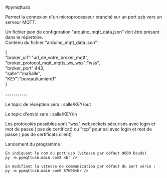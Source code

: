 #pymqttusb

Permet la connexion d'un microprocesseur branché sur un port usb vers un serveur MQTT.<br />

Un fichier json de configuration "arduino_mqtt_data.json" doit être présent dans le répertoire.<br />
Contenu du fichier "arduino_mqtt_data.json" :<br />

{<br />
  "broker_url":"url_de_votre_broker_mqtt",<br />
  "broker_protocol_mqtt_mqtts_ws_wss":"wss",<br />
  "broker_port":443,<br />
  "salle":"maSalle",<br />
  "KEY":"bureau/lumiere1"<br />
}<br />
<br />
-----------<br />

Le topic de réception sera : salle/KEY/out<br />

Le topic d'envoi sera : salle/KEY/in<br />

Les protocoles possibles sont "wss" websockets sécurisés avec login et mot de passe ( pas de certificat)
ou "tcp" pour ssl avec login et mot de passe ( pas de certificats client) <br />

Lancement du programme :<br />

	En indiquant le nom du port usb (vitesse par défaut 9600 bauds)
	py -m pymqttusb.main com8 <br />

	En modifiant la vitesse de communication par défaut du port série :
	py -m pymqttusb.main com8 57600<br />
<br />

